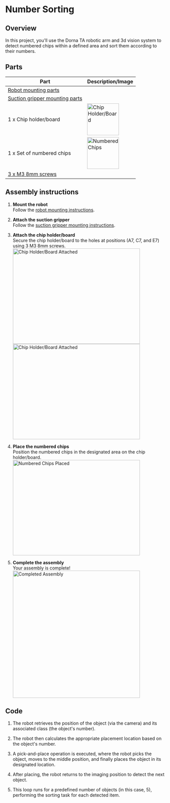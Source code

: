 # **Number Sorting**

## **Overview**
In this project, you'll use the Dorna TA robotic arm and 3d vision system to detect numbered chips within a defined area and sort them according to their numbers.

## **Parts**
| **Part** | **Description/Image** |
|---|---|
| [Robot mounting parts](https://github.com/dorna-robotics/education/blob/main/mount_robot/README.md#parts) |   |
| [Suction gripper mounting parts](https://github.com/dorna-robotics/education/tree/main/attach_suction_gripper#parts) |   |
| 1 x Chip holder/board | <img src="img_here" alt="Chip Holder/Board" width="100"/> |
| 1 x Set of numbered chips | <img src="img_here" alt="Numbered Chips" width="100"/> |
| [3 x M3 8mm screws](https://www.mcmaster.com/91290A113/) |   |

## **Assembly instructions**

1. **Mount the robot**  
   Follow the [robot mounting instructions](https://github.com/dorna-robotics/education/blob/main/mount_robot/README.md#assembly).

2. **Attach the suction gripper**  
   Follow the [suction gripper mounting instructions](https://github.com/dorna-robotics/education/tree/main/attach_suction_gripper#assembly).

3. **Attach the chip holder/board**  
   Secure the chip holder/board to the holes at positions (A7, C7, and E7) using 3 M3 8mm screws.  
   <img src="img_here" alt="Chip Holder/Board Attached" height="300" width="400"/>  
   <img src="img_link_here" alt="Chip Holder/Board Attached" height="300" width="400"/>

4. **Place the numbered chips**  
   Position the numbered chips in the designated area on the chip holder/board.  
   <img src="img_link_here" alt="Numbered Chips Placed" height="300" width="400"/>

5. **Complete the assembly**  
   Your assembly is complete!  
   <img src="img_here" alt="Completed Assembly" width="400"/>

## **Code**
1. The robot retrieves the position of the object (via the camera) and its associated class (the object's number).

2. The robot then calculates the appropriate placement location based on the object's number.

3. A pick-and-place operation is executed, where the robot picks the object, moves to the middle position, and finally places the object in its designated location.

4. After placing, the robot returns to the imaging position to detect the next object.

5. This loop runs for a predefined number of objects (in this case, 5), performing the sorting task for each detected item.
